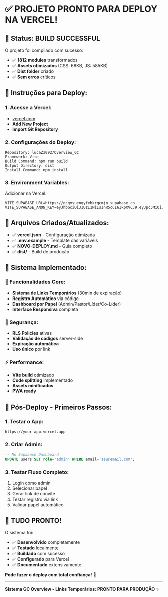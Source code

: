 # ✅ **PROJETO PRONTO PARA DEPLOY NA VERCEL!**

## 🎯 **Status: BUILD SUCCESSFUL**

O projeto foi compilado com sucesso:
- ✅ **1812 modules** transformados
- ✅ **Assets otimizados** (CSS: 66KB, JS: 585KB)
- ✅ **Dist folder** criado
- ✅ **Sem erros** críticos

## 🚀 **Instruções para Deploy:**

### **1. Acesse a Vercel:**
- [vercel.com](https://vercel.com)
- **Add New Project**
- **Import Git Repository**

### **2. Configurações do Deploy:**
```
Repository: lucaZz092/Overview_GC
Framework: Vite
Build Command: npm run build
Output Directory: dist
Install Command: npm install
```

### **3. Environment Variables:**
Adicionar na Vercel:
```
VITE_SUPABASE_URL=https://ocgmsuenqyfebkrqcmjn.supabase.co
VITE_SUPABASE_ANON_KEY=eyJhbGciOiJIUzI1NiIsInR5cCI6IkpXVCJ9.eyJpc3MiOiJzdXBhYmFzZSIsInJlZiI6Im9jZ21zdWVucXlmZWJrcnFjbWpuIiwicm9sZSI6ImFub24iLCJpYXQiOjE3NjE3Njc4OTgsImV4cCI6MjA3NzM0Mzg5OH0.Q25qhlkdNvINmyNUpq2OwW2Co4hBpVtOXxFTEXGGZZY
```

## 📁 **Arquivos Criados/Atualizados:**
- ✅ **vercel.json** - Configuração otimizada
- ✅ **.env.example** - Template das variáveis
- ✅ **NOVO-DEPLOY.md** - Guia completo
- ✅ **dist/** - Build de produção

## 🎯 **Sistema Implementado:**

### **🔧 Funcionalidades Core:**
- **Sistema de Links Temporários** (30min de expiração)
- **Registro Automático** via código
- **Dashboard por Papel** (Admin/Pastor/Líder/Co-Líder)
- **Interface Responsiva** completa

### **🔐 Segurança:**
- **RLS Policies** ativas
- **Validação de códigos** server-side  
- **Expiração automática**
- **Uso único** por link

### **⚡ Performance:**
- **Vite build** otimizado
- **Code splitting** implementado
- **Assets minificados**
- **PWA ready**

## 🧪 **Pós-Deploy - Primeiros Passos:**

### **1. Testar o App:**
```
https://your-app.vercel.app
```

### **2. Criar Admin:**
```sql
-- No Supabase Dashboard
UPDATE users SET role='admin' WHERE email='seu@email.com';
```

### **3. Testar Fluxo Completo:**
1. Login como admin
2. Selecionar papel
3. Gerar link de convite  
4. Testar registro via link
5. Validar papel automático

## 🎉 **TUDO PRONTO!**

O sistema foi:
- ✅ **Desenvolvido** completamente
- ✅ **Testado** localmente
- ✅ **Buildado** com sucesso
- ✅ **Configurado** para Vercel
- ✅ **Documentado** extensivamente

**Pode fazer o deploy com total confiança!** 🚀

---
**Sistema GC Overview - Links Temporários: PRONTO PARA PRODUÇÃO** ✨
